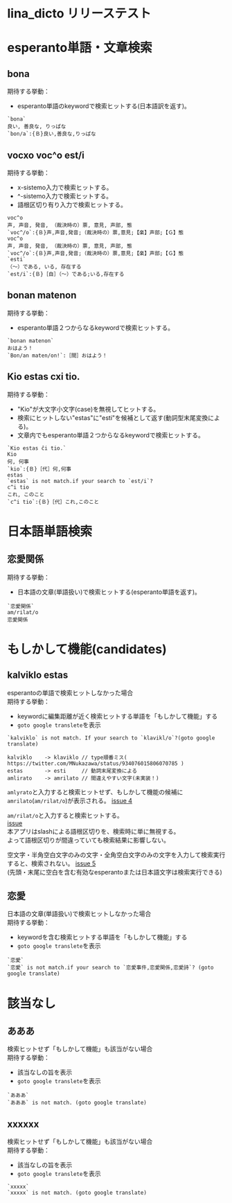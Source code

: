 lina\_dicto リリーステスト
====

# esperanto単語・文章検索
## bona
期待する挙動：
- esperanto単語のkeywordで検索ヒットする(日本語訳を返す)。
``` : 表示例
`bona`
良い, 善良な, りっぱな
`bon/a`:{Ｂ}良い,善良な,りっぱな
```

## vocxo voc^o est/i
期待する挙動：
- x-sistemo入力で検索ヒットする。
- ^-sistemo入力で検索ヒットする。
- 語根区切り有り入力で検索ヒットする。
``` : 表示例
voc^o
声, 声音, 発音, （裁決時の）票, 意見, 声部, 態
`voc^/o`:{Ｂ}声,声音,発音;（裁決時の）票,意見;【楽】声部;【Ｇ】態
voc^o
声, 声音, 発音, （裁決時の）票, 意見, 声部, 態
`voc^/o`:{Ｂ}声,声音,発音;（裁決時の）票,意見;【楽】声部;【Ｇ】態
`esti`
（〜）である, いる, 存在する
`est/i`:{Ｂ}［自］（〜）である;いる,存在する
```

## bonan matenon
期待する挙動：
- esperanto単語２つからなるkeywordで検索ヒットする。
``` : 表示例
`bonan matenon`
おはよう！
`Bon/an maten/on!`:［間］おはよう！
```

## Kio estas cxi tio.
期待する挙動：
- "Kio"が大文字小文字(case)を無視してヒットする。
- 検索にヒットしない"estas"に"esti"を候補として返す(動詞型末尾変換による)。
- 文章内でもesperanto単語２つからなるkeywordで検索ヒットする。
``` : 表示例
`Kio estas ĉi tio.`
Kio
何, 何事
`kio`:{Ｂ}［代］何,何事
estas
`estas` is not match.if your search to `est/i`?
c^i tio
これ, このこと
`c^i tio`:{Ｂ}［代］これ,このこと
```

# 日本語単語検索
## 恋愛関係
期待する挙動：
- 日本語の文章(単語扱い)で検索ヒットする(esperanto単語を返す)。
``` : 表示例
`恋愛関係`
am/rilat/o
恋愛関係
```

# もしかして機能(candidates)
## kalviklo estas
esperantoの単語で検索ヒットしなかった場合  
期待する挙動：
- keywordに編集距離が近く検索ヒットする単語を「もしかして機能」する
- `goto google translete`を表示
``` : 表示例
`kalviklo` is not match. If your search to `klavikl/o`?(goto google translate)
```
``` : 正誤対応表
kalviklo	-> klaviklo	// type順番ミス( https://twitter.com/MNukazawa/status/934076015806070785 )
estas		-> esti		// 動詞末尾変換による
amlirato	-> amrilato	// 間違えやすい文字(未実装！)
```

`amlyrato`と入力すると検索ヒットせず、もしかして機能の候補に`amrilato`(`am/rilat/o`)が表示される。
[issue 4]( https://github.com/MichinariNukazawa/lina_dicto/issues/4 )  

`am/rilat/o`と入力すると検索ヒットする。  
[issue ]( https://github.com/MichinariNukazawa/lina_dicto/issues/7 )  
本アプリはslashによる語根区切りを、検索時に単に無視する。  
よって語根区切りが間違っていても検索結果に影響しない。  

空文字・半角空白文字のみの文字・全角空白文字のみの文字を入力して検索実行すると、検索されない。
[issue 5]( https://github.com/MichinariNukazawa/lina_dicto/issues/5 )  
(先頭・末尾に空白を含む有効なesperantoまたは日本語文字は検索実行できる)  

## 恋愛
日本語の文章(単語扱い)で検索ヒットしなかった場合  
期待する挙動：
- keywordを含む検索ヒットする単語を「もしかして機能」する
- `goto google translete`を表示
``` : 表示例
`恋愛`
`恋愛` is not match.if your search to `恋愛事件,恋愛関係,恋愛詩`? (goto google translate)
```

# 該当なし
## あああ
検索ヒットせず「もしかして機能」も該当がない場合  
期待する挙動：
- 該当なしの旨を表示
- `goto google translete`を表示
``` : 表示例
`あああ`
`あああ` is not match. (goto google translate)
```

## xxxxxx
検索ヒットせず「もしかして機能」も該当がない場合  
期待する挙動：
- 該当なしの旨を表示
- `goto google translete`を表示
``` : 表示例
`xxxxx`
`xxxxx` is not match. (goto google translate)
```

